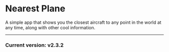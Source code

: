 # Nearest Plane

A simple app that shows you the closest aircraft to any point in the world at any time, along with other cool information.

---

### Current version: v2.3.2